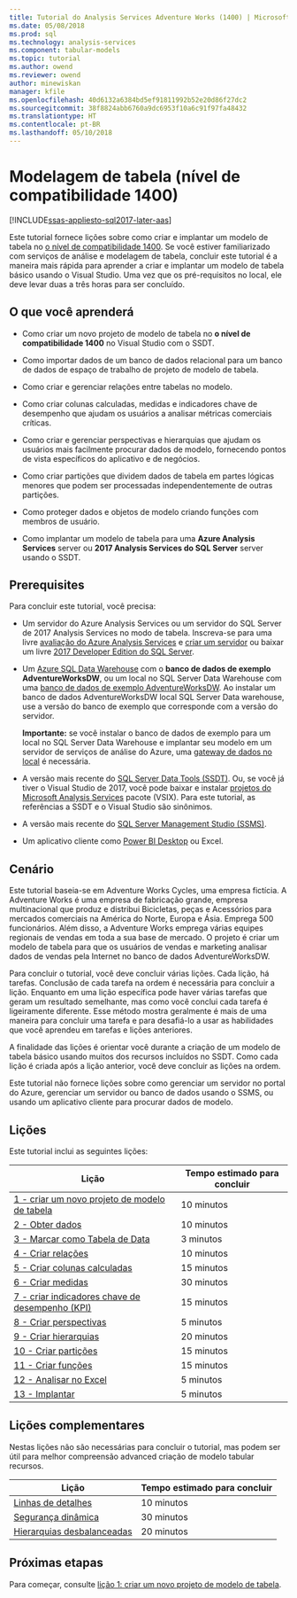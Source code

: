 ```yaml
---
title: Tutorial do Analysis Services Adventure Works (1400) | Microsoft Docs
ms.date: 05/08/2018
ms.prod: sql
ms.technology: analysis-services
ms.component: tabular-models
ms.topic: tutorial
ms.author: owend
ms.reviewer: owend
author: minewiskan
manager: kfile
ms.openlocfilehash: 40d6132a6384bd5ef91811992b52e20d86f27dc2
ms.sourcegitcommit: 38f8824abb6760a9dc6953f10a6c91f97fa48432
ms.translationtype: HT
ms.contentlocale: pt-BR
ms.lasthandoff: 05/10/2018
---
```

# <a name="tabular-modeling-1400-compatibility-level"></a>Modelagem de tabela (nível de compatibilidade 1400)

[!INCLUDE[ssas-appliesto-sql2017-later-aas](../../includes/ssas-appliesto-sql2017-later-aas.md)]

Este tutorial fornece lições sobre como criar e implantar um modelo de tabela no [o nível de compatibilidade 1400](../tabular-models/compatibility-level-for-tabular-models-in-analysis-services.md). Se você estiver familiarizado com serviços de análise e modelagem de tabela, concluir este tutorial é a maneira mais rápida para aprender a criar e implantar um modelo de tabela básico usando o Visual Studio. Uma vez que os pré-requisitos no local, ele deve levar duas a três horas para ser concluído.  
  
## <a name="what-you-learn"></a>O que você aprenderá   
  
-   Como criar um novo projeto de modelo de tabela no **o nível de compatibilidade 1400** no Visual Studio com o SSDT.
  
-   Como importar dados de um banco de dados relacional para um banco de dados de espaço de trabalho de projeto de modelo de tabela.  
  
-   Como criar e gerenciar relações entre tabelas no modelo.  
  
-   Como criar colunas calculadas, medidas e indicadores chave de desempenho que ajudam os usuários a analisar métricas comerciais críticas.  
  
-   Como criar e gerenciar perspectivas e hierarquias que ajudam os usuários mais facilmente procurar dados de modelo, fornecendo pontos de vista específicos do aplicativo e de negócios.  
  
-   Como criar partições que dividem dados de tabela em partes lógicas menores que podem ser processadas independentemente de outras partições.  
  
-   Como proteger dados e objetos de modelo criando funções com membros de usuário.  
  
-   Como implantar um modelo de tabela para uma **Azure Analysis Services** server ou **2017 Analysis Services do SQL Server** server usando o SSDT.  
  
## <a name="prerequisites"></a>Prerequisites  

Para concluir este tutorial, você precisa:  
  
-   Um servidor do Azure Analysis Services ou um servidor do SQL Server de 2017 Analysis Services no modo de tabela. Inscreva-se para uma livre [avaliação do Azure Analysis Services](https://azure.microsoft.com/services/analysis-services/) e [criar um servidor](https://docs.microsoft.com/azure/analysis-services/analysis-services-create-server) ou baixar um livre [2017 Developer Edition do SQL Server](https://www.microsoft.com/sql-server/sql-server-downloads).

-   Um [Azure SQL Data Warehouse](https://docs.microsoft.com/azure/sql-data-warehouse/create-data-warehouse-portal) com o **banco de dados de exemplo AdventureWorksDW**, ou um local no SQL Server Data Warehouse com uma [banco de dados de exemplo AdventureWorksDW](https://github.com/Microsoft/sql-server-samples/releases/tag/adventureworks). Ao instalar um banco de dados AdventureWorksDW local SQL Server Data warehouse, use a versão do banco de exemplo que corresponde com a versão do servidor. 

    **Importante:** se você instalar o banco de dados de exemplo para um local no SQL Server Data Warehouse e implantar seu modelo em um servidor de serviços de análise do Azure, uma [gateway de dados no local](https://docs.microsoft.com/azure/analysis-services/analysis-services-gateway) é necessária.

-   A versão mais recente do [SQL Server Data Tools (SSDT)](https://msdn.microsoft.com/library/mt204009.aspx). Ou, se você já tiver o Visual Studio de 2017, você pode baixar e instalar [projetos do Microsoft Analysis Services](https://marketplace.visualstudio.com/items?itemName=ProBITools.MicrosoftAnalysisServicesModelingProjects) pacote (VSIX). Para este tutorial, as referências a SSDT e o Visual Studio são sinônimos. 

-   A versão mais recente do [SQL Server Management Studio (SSMS)](https://docs.microsoft.com/sql/ssms/download-sql-server-management-studio-ssms).    

-   Um aplicativo cliente como [Power BI Desktop](https://powerbi.microsoft.com/desktop/) ou Excel. 

## <a name="scenario"></a>Cenário  

Este tutorial baseia-se em Adventure Works Cycles, uma empresa fictícia. A Adventure Works é uma empresa de fabricação grande, empresa multinacional que produz e distribui Bicicletas, peças e Acessórios para mercados comerciais na América do Norte, Europa e Ásia. Emprega 500 funcionários. Além disso, a Adventure Works emprega várias equipes regionais de vendas em toda a sua base de mercado. O projeto é criar um modelo de tabela para que os usuários de vendas e marketing analisar dados de vendas pela Internet no banco de dados AdventureWorksDW.  
  
Para concluir o tutorial, você deve concluir várias lições. Cada lição, há tarefas. Conclusão de cada tarefa na ordem é necessária para concluir a lição. Enquanto em uma lição específica pode haver várias tarefas que geram um resultado semelhante, mas como você conclui cada tarefa é ligeiramente diferente. Esse método mostra geralmente é mais de uma maneira para concluir uma tarefa e para desafiá-lo a usar as habilidades que você aprendeu em tarefas e lições anteriores.  
  
A finalidade das lições é orientar você durante a criação de um modelo de tabela básico usando muitos dos recursos incluídos no SSDT. Como cada lição é criada após a lição anterior, você deve concluir as lições na ordem.
  
Este tutorial não fornece lições sobre como gerenciar um servidor no portal do Azure, gerenciar um servidor ou banco de dados usando o SSMS, ou usando um aplicativo cliente para procurar dados de modelo. 


## <a name="lessons"></a>Lições  

Este tutorial inclui as seguintes lições:  
  
|Lição|Tempo estimado para concluir|  
|----------|------------------------------|  
|[1 - criar um novo projeto de modelo de tabela](../tutorial-tabular-1400/as-lesson-1-create-a-new-tabular-model-project.md)|10 minutos|  
|[2 - Obter dados](../tutorial-tabular-1400/as-lesson-2-get-data.md)|10 minutos|  
|[3 - Marcar como Tabela de Data](../tutorial-tabular-1400/as-lesson-3-mark-as-date-table.md)|3 minutos|  
|[4 - Criar relações](../tutorial-tabular-1400/as-lesson-4-create-relationships.md)|10 minutos|  
|[5 - Criar colunas calculadas](../tutorial-tabular-1400/as-lesson-5-create-calculated-columns.md)|15 minutos|
|[6 - Criar medidas](../tutorial-tabular-1400/as-lesson-6-create-measures.md)|30 minutos|  
|[7 - criar indicadores chave de desempenho (KPI)](../tutorial-tabular-1400/as-lesson-7-create-key-performance-indicators.md)|15 minutos|  
|[8 - Criar perspectivas](../tutorial-tabular-1400/as-lesson-8-create-perspectives.md)|5 minutos|  
|[9 - Criar hierarquias](../tutorial-tabular-1400/as-lesson-9-create-hierarchies.md)|20 minutos|  
|[10 - Criar partições](../tutorial-tabular-1400/as-lesson-10-create-partitions.md)|15 minutos|  
|[11 - Criar funções](../tutorial-tabular-1400/as-lesson-11-create-roles.md)|15 minutos|  
|[12 - Analisar no Excel](../tutorial-tabular-1400/as-lesson-12-analyze-in-excel.md)|5 minutos| 
|[13 - Implantar](../tutorial-tabular-1400/as-lesson-13-deploy.md)|5 minutos|  
  
## <a name="supplemental-lessons"></a>Lições complementares  

Nestas lições não são necessárias para concluir o tutorial, mas podem ser útil para melhor compreensão advanced criação de modelo tabular recursos.  
  
|Lição|Tempo estimado para concluir|  
|----------|------------------------------|  
|[Linhas de detalhes](../tutorial-tabular-1400/as-supplemental-lesson-detail-rows.md)|10 minutos|
|[Segurança dinâmica](../tutorial-tabular-1400/as-supplemental-lesson-dynamic-security.md)|30 minutos|
|[Hierarquias desbalanceadas](../tutorial-tabular-1400/as-supplemental-lesson-ragged-hierarchies.md)|20 minutos| 

  
## <a name="next-steps"></a>Próximas etapas  

Para começar, consulte [lição 1: criar um novo projeto de modelo de tabela](../tutorial-tabular-1400/as-lesson-1-create-a-new-tabular-model-project.md).  
  
  
  


